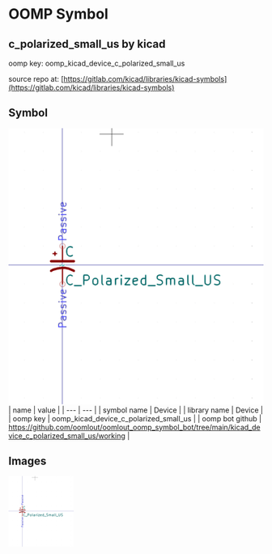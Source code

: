 # OOMP Symbol  
## c_polarized_small_us  by kicad  
  
oomp key: oomp_kicad_device_c_polarized_small_us  
  
source repo at: [https://gitlab.com/kicad/libraries/kicad-symbols](https://gitlab.com/kicad/libraries/kicad-symbols)  
## Symbol  
  
[![working.png](working_600.png)](working.png)  
| name | value | 
| --- | --- | 
| symbol name | Device | 
| library name | Device | 
| oomp key | oomp_kicad_device_c_polarized_small_us | 
| oomp bot github | https://github.com/oomlout/oomlout_oomp_symbol_bot/tree/main/kicad_device_c_polarized_small_us/working | 
## Images  
  
[![working.png](working_140.png)](working.png)  
